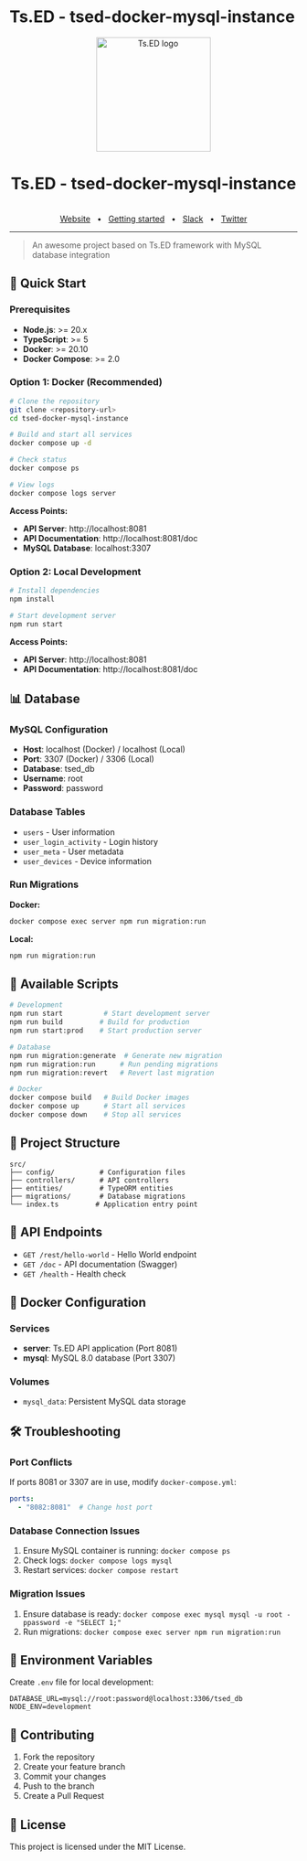 # Ts.ED - tsed-docker-mysql-instance

<div align="center">
  <a href="https://tsed.dev" target="_blank"><img src="https://tsed.dev/tsed-og.png" width="200" alt="Ts.ED logo"/></a>
</div>

<div align="center">
  <h1>Ts.ED - tsed-docker-mysql-instance</h1>
  <br />
  <div align="center">
    <a href="https://cli.tsed.dev/">Website</a>
    <span>&nbsp;&nbsp;•&nbsp;&nbsp;</span>
    <a href="https://cli.tsed.dev/getting-started.html">Getting started</a>
    <span>&nbsp;&nbsp;•&nbsp;&nbsp;</span>
    <a href="https://slack.tsed.dev">Slack</a>
    <span>&nbsp;&nbsp;•&nbsp;&nbsp;</span>
    <a href="https://twitter.com/TsED_io">Twitter</a>
  </div>
  <hr />
</div>

> An awesome project based on Ts.ED framework with MySQL database integration

## 🚀 Quick Start

### Prerequisites
- **Node.js**: >= 20.x
- **TypeScript**: >= 5
- **Docker**: >= 20.10
- **Docker Compose**: >= 2.0

### Option 1: Docker (Recommended)

```bash
# Clone the repository
git clone <repository-url>
cd tsed-docker-mysql-instance

# Build and start all services
docker compose up -d

# Check status
docker compose ps

# View logs
docker compose logs server
```

**Access Points:**
- **API Server**: http://localhost:8081
- **API Documentation**: http://localhost:8081/doc
- **MySQL Database**: localhost:3307

### Option 2: Local Development

```bash
# Install dependencies
npm install

# Start development server
npm run start
```

**Access Points:**
- **API Server**: http://localhost:8081
- **API Documentation**: http://localhost:8081/doc

## 📊 Database

### MySQL Configuration
- **Host**: localhost (Docker) / localhost (Local)
- **Port**: 3307 (Docker) / 3306 (Local)
- **Database**: tsed_db
- **Username**: root
- **Password**: password

### Database Tables
- `users` - User information
- `user_login_activity` - Login history
- `user_meta` - User metadata
- `user_devices` - Device information

### Run Migrations

**Docker:**
```bash
docker compose exec server npm run migration:run
```

**Local:**
```bash
npm run migration:run
```

## 🔧 Available Scripts

```bash
# Development
npm run start          # Start development server
npm run build         # Build for production
npm run start:prod    # Start production server

# Database
npm run migration:generate  # Generate new migration
npm run migration:run      # Run pending migrations
npm run migration:revert   # Revert last migration

# Docker
docker compose build   # Build Docker images
docker compose up      # Start all services
docker compose down    # Stop all services
```

## 📁 Project Structure

```
src/
├── config/           # Configuration files
├── controllers/      # API controllers
├── entities/         # TypeORM entities
├── migrations/       # Database migrations
└── index.ts         # Application entry point
```

## 🔗 API Endpoints

- `GET /rest/hello-world` - Hello World endpoint
- `GET /doc` - API documentation (Swagger)
- `GET /health` - Health check

## 🐳 Docker Configuration

### Services
- **server**: Ts.ED API application (Port 8081)
- **mysql**: MySQL 8.0 database (Port 3307)

### Volumes
- `mysql_data`: Persistent MySQL data storage

## 🛠️ Troubleshooting

### Port Conflicts
If ports 8081 or 3307 are in use, modify `docker-compose.yml`:
```yaml
ports:
  - "8082:8081"  # Change host port
```

### Database Connection Issues
1. Ensure MySQL container is running: `docker compose ps`
2. Check logs: `docker compose logs mysql`
3. Restart services: `docker compose restart`

### Migration Issues
1. Ensure database is ready: `docker compose exec mysql mysql -u root -ppassword -e "SELECT 1;"`
2. Run migrations: `docker compose exec server npm run migration:run`

## 📝 Environment Variables

Create `.env` file for local development:
```env
DATABASE_URL=mysql://root:password@localhost:3306/tsed_db
NODE_ENV=development
```

## 🤝 Contributing

1. Fork the repository
2. Create your feature branch
3. Commit your changes
4. Push to the branch
5. Create a Pull Request

## 📄 License

This project is licensed under the MIT License.
